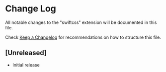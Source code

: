 # Change Log

All notable changes to the "swiftcss" extension will be documented in this file.

Check [Keep a Changelog](http://keepachangelog.com/) for recommendations on how to structure this file.

## [Unreleased]

- Initial release